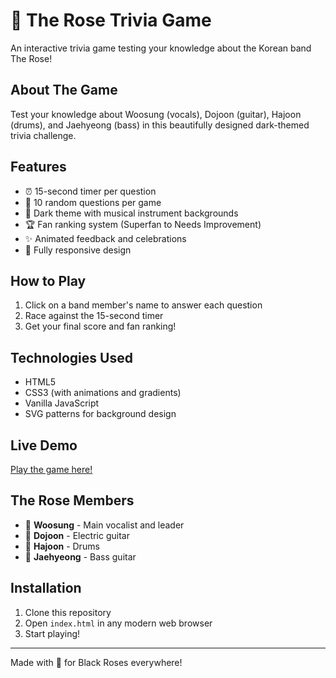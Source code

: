 # 🌹 The Rose Trivia Game

An interactive trivia game testing your knowledge about the Korean band The Rose!

## About The Game
Test your knowledge about Woosung (vocals), Dojoon (guitar), Hajoon (drums), and Jaehyeong (bass) in this beautifully designed dark-themed trivia challenge.

## Features
- ⏰ 15-second timer per question
- 🎯 10 random questions per game
- 🎨 Dark theme with musical instrument backgrounds
- 🏆 Fan ranking system (Superfan to Needs Improvement)
- ✨ Animated feedback and celebrations
- 📱 Fully responsive design

## How to Play
1. Click on a band member's name to answer each question
2. Race against the 15-second timer
3. Get your final score and fan ranking!

## Technologies Used
- HTML5
- CSS3 (with animations and gradients)
- Vanilla JavaScript
- SVG patterns for background design

## Live Demo
[Play the game here!](https://yourusername.github.io/the-rose-trivia-game/)

## The Rose Members
- 🎤 **Woosung** - Main vocalist and leader
- 🎸 **Dojoon** - Electric guitar
- 🥁 **Hajoon** - Drums  
- 🎸 **Jaehyeong** - Bass guitar

## Installation
1. Clone this repository
2. Open `index.html` in any modern web browser
3. Start playing!

---
Made with 💖 for Black Roses everywhere!
